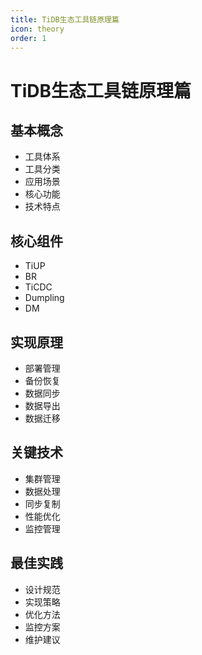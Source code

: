 ```yaml
---
title: TiDB生态工具链原理篇
icon: theory
order: 1
---
```


# TiDB生态工具链原理篇

## 基本概念
- 工具体系
- 工具分类
- 应用场景
- 核心功能
- 技术特点

## 核心组件
- TiUP
- BR
- TiCDC
- Dumpling
- DM

## 实现原理
- 部署管理
- 备份恢复
- 数据同步
- 数据导出
- 数据迁移

## 关键技术
- 集群管理
- 数据处理
- 同步复制
- 性能优化
- 监控管理

## 最佳实践
- 设计规范
- 实现策略
- 优化方法
- 监控方案
- 维护建议
